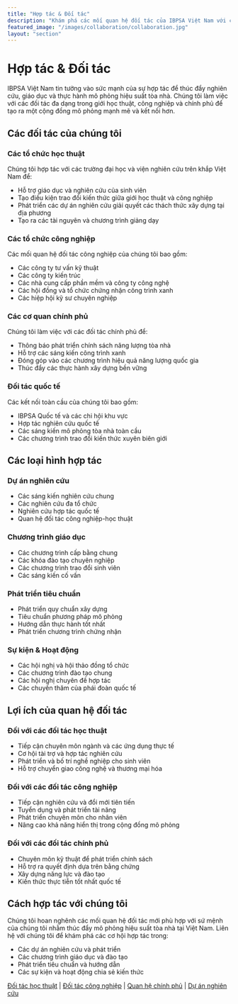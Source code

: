```yaml
---
title: "Hợp tác & Đối tác"
description: "Khám phá các mối quan hệ đối tác của IBPSA Việt Nam với các tổ chức học thuật, tổ chức công nghiệp, cơ quan chính phủ và các dự án nghiên cứu thúc đẩy mô phỏng hiệu suất tòa nhà."
featured_image: "/images/collaboration/collaboration.jpg"
layout: "section"
---
```


# Hợp tác & Đối tác

IBPSA Việt Nam tin tưởng vào sức mạnh của sự hợp tác để thúc đẩy nghiên cứu, giáo dục và thực hành mô phỏng hiệu suất tòa nhà. Chúng tôi làm việc với các đối tác đa dạng trong giới học thuật, công nghiệp và chính phủ để tạo ra một cộng đồng mô phỏng mạnh mẽ và kết nối hơn.

## Các đối tác của chúng tôi

### Các tổ chức học thuật

Chúng tôi hợp tác với các trường đại học và viện nghiên cứu trên khắp Việt Nam để:

- Hỗ trợ giáo dục và nghiên cứu của sinh viên
- Tạo điều kiện trao đổi kiến thức giữa giới học thuật và công nghiệp
- Phát triển các dự án nghiên cứu giải quyết các thách thức xây dựng tại địa phương
- Tạo ra các tài nguyên và chương trình giảng dạy

### Các tổ chức công nghiệp

Các mối quan hệ đối tác công nghiệp của chúng tôi bao gồm:

- Các công ty tư vấn kỹ thuật
- Các công ty kiến trúc
- Các nhà cung cấp phần mềm và công ty công nghệ
- Các hội đồng và tổ chức chứng nhận công trình xanh
- Các hiệp hội kỹ sư chuyên nghiệp

### Các cơ quan chính phủ

Chúng tôi làm việc với các đối tác chính phủ để:

- Thông báo phát triển chính sách năng lượng tòa nhà
- Hỗ trợ các sáng kiến công trình xanh
- Đóng góp vào các chương trình hiệu quả năng lượng quốc gia
- Thúc đẩy các thực hành xây dựng bền vững

### Đối tác quốc tế

Các kết nối toàn cầu của chúng tôi bao gồm:

- IBPSA Quốc tế và các chi hội khu vực
- Hợp tác nghiên cứu quốc tế
- Các sáng kiến mô phỏng tòa nhà toàn cầu
- Các chương trình trao đổi kiến thức xuyên biên giới

## Các loại hình hợp tác

### Dự án nghiên cứu

- Các sáng kiến nghiên cứu chung
- Các nghiên cứu đa tổ chức
- Nghiên cứu hợp tác quốc tế
- Quan hệ đối tác công nghiệp-học thuật

### Chương trình giáo dục

- Các chương trình cấp bằng chung
- Các khóa đào tạo chuyên nghiệp
- Các chương trình trao đổi sinh viên
- Các sáng kiến cố vấn

### Phát triển tiêu chuẩn

- Phát triển quy chuẩn xây dựng
- Tiêu chuẩn phương pháp mô phỏng
- Hướng dẫn thực hành tốt nhất
- Phát triển chương trình chứng nhận

### Sự kiện & Hoạt động

- Các hội nghị và hội thảo đồng tổ chức
- Các chương trình đào tạo chung
- Các hội nghị chuyên đề hợp tác
- Các chuyến thăm của phái đoàn quốc tế

## Lợi ích của quan hệ đối tác

### Đối với các đối tác học thuật

- Tiếp cận chuyên môn ngành và các ứng dụng thực tế
- Cơ hội tài trợ và hợp tác nghiên cứu
- Phát triển và bố trí nghề nghiệp cho sinh viên
- Hỗ trợ chuyển giao công nghệ và thương mại hóa

### Đối với các đối tác công nghiệp

- Tiếp cận nghiên cứu và đổi mới tiên tiến
- Tuyển dụng và phát triển tài năng
- Phát triển chuyên môn cho nhân viên
- Nâng cao khả năng hiển thị trong cộng đồng mô phỏng

### Đối với các đối tác chính phủ

- Chuyên môn kỹ thuật để phát triển chính sách
- Hỗ trợ ra quyết định dựa trên bằng chứng
- Xây dựng năng lực và đào tạo
- Kiến thức thực tiễn tốt nhất quốc tế

## Cách hợp tác với chúng tôi

Chúng tôi hoan nghênh các mối quan hệ đối tác mới phù hợp với sứ mệnh của chúng tôi nhằm thúc đẩy mô phỏng hiệu suất tòa nhà tại Việt Nam. Liên hệ với chúng tôi để khám phá các cơ hội hợp tác trong:

- Các dự án nghiên cứu và phát triển
- Các chương trình giáo dục và đào tạo
- Phát triển tiêu chuẩn và hướng dẫn
- Các sự kiện và hoạt động chia sẻ kiến thức

[Đối tác học thuật](/collaboration/academic/) | [Đối tác công nghiệp](/coll/industry/) | [Quan hệ chính phủ](/collaboration/government/) | [Dự án nghiên cứu](/collaboration/research/)
